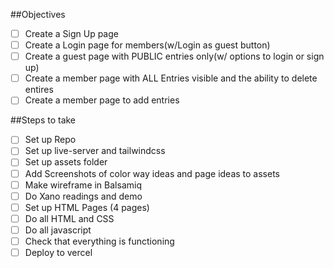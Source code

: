 ##Objectives
- [ ] Create a Sign Up page
- [ ] Create a Login page for members(w/Login as guest button)
- [ ] Create a guest page with PUBLIC entries only(w/ options to login or sign up)
- [ ] Create a member page with ALL Entries visible and the ability to delete entires
- [ ] Create a member page to add entries

##Steps to take
- [ ] Set up Repo
- [ ] Set up live-server and tailwindcss 
- [ ] Set up assets folder
- [ ] Add Screenshots of color way ideas and page ideas to assets
- [ ] Make wireframe in Balsamiq
- [ ] Do Xano readings and demo
- [ ] Set up HTML Pages (4 pages)
- [ ] Do all HTML and CSS
- [ ] Do all javascript
- [ ] Check that everything is functioning
- [ ] Deploy to vercel